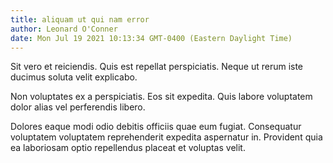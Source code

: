 ```yaml
---
title: aliquam ut qui nam error
author: Leonard O'Conner
date: Mon Jul 19 2021 10:13:34 GMT-0400 (Eastern Daylight Time)
---
```

Sit vero et reiciendis. Quis est repellat perspiciatis. Neque ut rerum iste ducimus soluta velit explicabo.

 Non voluptates ex a perspiciatis. Eos sit expedita. Quis labore voluptatem dolor alias vel perferendis libero.

 Dolores eaque modi odio debitis officiis quae eum fugiat. Consequatur voluptatem voluptatem reprehenderit expedita aspernatur in. Provident quia ea laboriosam optio repellendus placeat et voluptas velit.
